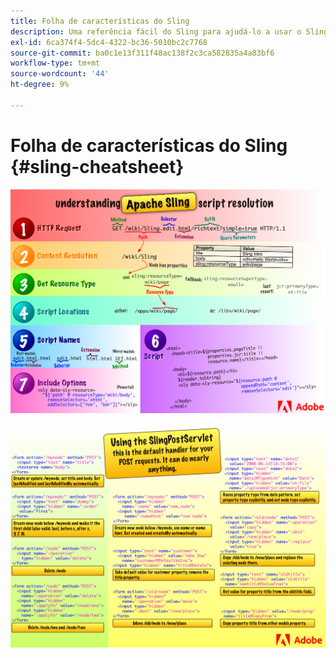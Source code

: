 ```yaml
---
title: Folha de características do Sling
description: Uma referência fácil do Sling para ajudá-lo a usar o SlingPostServlet, o manipulador padrão para suas solicitações de POST.
exl-id: 6ca374f4-5dc4-4322-bc36-5010bc2c7768
source-git-commit: ba0c1e13f311f48ac138f2c3ca582835a4a83bf6
workflow-type: tm+mt
source-wordcount: '44'
ht-degree: 9%

---
```


# Folha de características do Sling {#sling-cheatsheet}

![Compreender a resolução do script do Apache Sling.](assets/sling-cheatsheet-01.png)

![Usando o SlingPostServlet - esse é o manipulador padrão para suas solicitações POST; ele pode fazer quase tudo.](assets/sling-cheatsheet-02.png)
